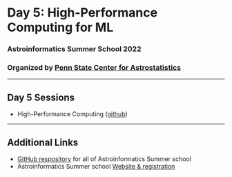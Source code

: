 # Day 5: High-Performance Computing for ML

### Astroinformatics Summer School 2022 
### Organized by [Penn State Center for Astrostatistics](https://sites.psu.edu/astrostatistics/)

-----
## Day 5 Sessions
- High-Performance Computing ([github](https://github.com/Astroinformatics/HighPerformanceComputing))

-----
## Additional Links
- [GitHub respository](https://github.com/Astroinformatics/SummerSchool2022) for all of Astroinformatics Summer school
- Astroinformatics Summer school [Website & registration](https://sites.psu.edu/astrostatistics/astroinfo-su22/)
